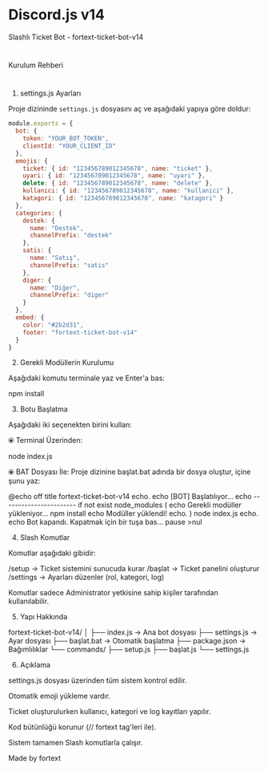 # Discord.js v14  
Slashlı Ticket Bot - fortext-ticket-bot-v14

# 

Kurulum Rehberi

# 

1. settings.js Ayarları

Proje dizininde `settings.js` dosyasını aç ve aşağıdaki yapıya göre doldur:

```js
module.exports = {
  bot: {
    token: "YOUR_BOT_TOKEN",
    clientId: "YOUR_CLIENT_ID"
  },
  emojis: {
    ticket: { id: "123456789012345678", name: "ticket" },
    uyari: { id: "123456789012345678", name: "uyari" },
    delete: { id: "123456789012345678", name: "delete" },
    kullanici: { id: "123456789012345678", name: "kullanici" },
    katagori: { id: "123456789012345678", name: "katagori" }
  },
  categories: {
    destek: {
      name: "Destek",
      channelPrefix: "destek"
    },
    satis: {
      name: "Satış",
      channelPrefix: "satis"
    },
    diger: {
      name: "Diğer",
      channelPrefix: "diger"
    }
  },
  embed: {
    color: "#2b2d31",
    footer: "fortext-ticket-bot-v14"
  }
}
```


2. Gerekli Modüllerin Kurulumu

Aşağıdaki komutu terminale yaz ve Enter'a bas:

npm install



3. Botu Başlatma

Aşağıdaki iki seçenekten birini kullan:

⦿ Terminal Üzerinden:

node index.js

⦿ BAT Dosyası İle: Proje dizinine başlat.bat adında bir dosya oluştur, içine şunu yaz:

@echo off
title fortext-ticket-bot-v14
echo.
echo [BOT] Başlatılıyor...
echo -----------------------
if not exist node_modules (
  echo Gerekli modüller yükleniyor...
  npm install
  echo Modüller yüklendi!
  echo.
)
node index.js
echo.
echo Bot kapandı. Kapatmak için bir tuşa bas...
pause >nul



4. Slash Komutlar

Komutlar aşağıdaki gibidir:

/setup     → Ticket sistemini sunucuda kurar
/başlat    → Ticket panelini oluşturur
/settings  → Ayarları düzenler (rol, kategori, log)

Komutlar sadece Administrator yetkisine sahip kişiler tarafından kullanılabilir.



5. Yapı Hakkında

fortext-ticket-bot-v14/
│
├── index.js               → Ana bot dosyası
├── settings.js            → Ayar dosyası
├── başlat.bat             → Otomatik başlatma
├── package.json           → Bağımlılıklar
└── commands/
    ├── setup.js
    ├── başlat.js
    └── settings.js



6. Açıklama

settings.js dosyası üzerinden tüm sistem kontrol edilir.

Otomatik emoji yükleme vardır.

Ticket oluşturulurken kullanıcı, kategori ve log kayıtları yapılır.

Kod bütünlüğü korunur (// fortext tag'leri ile).

Sistem tamamen Slash komutlarla çalışır.

Made by fortext



